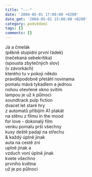 ```yaml
---
title: "---"
date: '2004-05-01 17:00:00 +0200'
date_gmt: '2004-05-01 15:00:00 +0200'
category: podvědomí
tags: []
comments: []
---
```

<p>Já a čmelák<br>
(pěkně stupidní první řádek)<br>
(nečekaná sebekritika)<br>
(spousta zbytečných slov)<br>
(v závorkách)<br>
kterého tu v pokoji někdo<br>
pravděpodobně přetáhl novinama<br>
pomalu mává tykadlem a jednou<br>
nohou otevřené okno svítím<br>
lampou je už k půlnoci<br>
soundtrack pulp fiction<br>
dvacet let staré hry<br>
z automatů přibíjím A1 plakát<br>
na stěnu z filmu in the mood<br>
for love - dokonalý film<br>
venku pomalu prší všechny<br>
kusy deště padají na střechu<br>
&amp; každý úplně jinak<br>
auta na cestě zní<br>
uplně jinak a<br>
vzduch voní úplně jinak<br>
kvete všechno<br>
prvního května<br>
už je po půlnoci</p>
